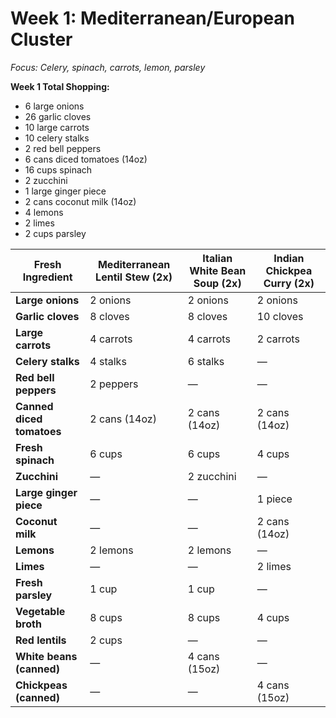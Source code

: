 # Week 1: Mediterranean/European Cluster

*Focus: Celery, spinach, carrots, lemon, parsley*

**Week 1 Total Shopping:**
- 6 large onions
- 26 garlic cloves
- 10 large carrots
- 10 celery stalks
- 2 red bell peppers
- 6 cans diced tomatoes (14oz)
- 16 cups spinach
- 2 zucchini
- 1 large ginger piece
- 2 cans coconut milk (14oz)
- 4 lemons
- 2 limes
- 2 cups parsley

| **Fresh Ingredient** | **Mediterranean Lentil Stew** (2x) | **Italian White Bean Soup** (2x) | **Indian Chickpea Curry** (2x) |
|---|---|---|---|
| **Large onions** | 2 onions | 2 onions | 2 onions |
| **Garlic cloves** | 8 cloves | 8 cloves | 10 cloves |
| **Large carrots** | 4 carrots | 4 carrots | 2 carrots |
| **Celery stalks** | 4 stalks | 6 stalks | — |
| **Red bell peppers** | 2 peppers | — | — |
| **Canned diced tomatoes** | 2 cans (14oz) | 2 cans (14oz) | 2 cans (14oz) |
| **Fresh spinach** | 6 cups | 6 cups | 4 cups |
| **Zucchini** | — | 2 zucchini | — |
| **Large ginger piece** | — | — | 1 piece |
| **Coconut milk** | — | — | 2 cans (14oz) |
| **Lemons** | 2 lemons | 2 lemons | — |
| **Limes** | — | — | 2 limes |
| **Fresh parsley** | 1 cup | 1 cup | — |
| **Vegetable broth** | 8 cups | 8 cups | 4 cups |
| **Red lentils** | 2 cups | — | — |
| **White beans (canned)** | — | 4 cans (15oz) | — |
| **Chickpeas (canned)** | — | — | 4 cans (15oz) |
